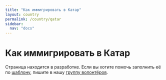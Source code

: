 ```yaml
---
title: "Как иммигрировать в Катар"
layout: country
permalink: /country/qatar
sidebar:
  nav: "docs"
---
```


# Как иммигрировать в Катар

Страница находится в разработке. Если вы хотите помочь заполнить её по [шаблону](/template), пишите в нашу [группу волонтёров](https://t.me/+FHi3FnJaoWJkMDAx).

